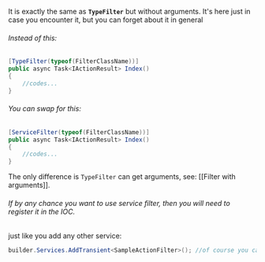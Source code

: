 It is exactly the same as **`TypeFilter`** but without arguments. It's here just in case you encounter it, but you can forget about it in general
###### Instead of this:
```c#
[TypeFilter(typeof(FilterClassName))]
public async Task<IActionResult> Index()
{
	//codes...
}
```
###### You can swap for this:
```c#
[ServiceFilter(typeof(FilterClassName))]
public async Task<IActionResult> Index()
{
	//codes...
}
```
The only difference is `TypeFilter` can get arguments, see: [[Filter with arguments]].
###### If by any chance you want to use service filter, then you will need to register it in the IOC.
just like you add any other service:
```c#
builder.Services.AddTransient<SampleActionFilter>(); //of course you can use other scope also, trasient is just a sample
```